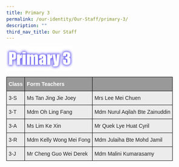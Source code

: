 ```yaml
---
title: Primary 3
permalink: /our-identity/Our-Staff/primary-3/
description: ""
third_nav_title: Our Staff
---
```


<img src="/images/P3.png" 
     style="width:35%">


<style type="text/css">
.tg  {border-collapse:collapse;border-spacing:0;margin:0px auto;}
.tg td{border-color:black;border-style:solid;border-width:1px;font-family:Arial, sans-serif;font-size:14px;
  overflow:hidden;padding:10px 5px;word-break:normal;}
.tg th{border-color:black;border-style:solid;border-width:1px;font-family:Arial, sans-serif;font-size:14px;
  font-weight:normal;overflow:hidden;padding:10px 5px;word-break:normal;}
.tg .tg-fxx4{background-color:#ECECEC;color:#222;text-align:left;vertical-align:middle}
.tg .tg-e6w6{background-color:#999;color:#FFF;font-weight:bold;text-align:left;vertical-align:middle}
.tg .tg-2hhi{background-color:#999;color:#FFF;font-weight:bold;text-align:left;vertical-align:top}
</style>
<table class="tg">
<tbody>
  <tr>
    <td class="tg-e6w6"><span style="color:#FFF;background-color:#999">Class</span></td>
    <td class="tg-e6w6"><span style="color:#FFF;background-color:#999">Form Teachers</span></td>
    <td class="tg-2hhi"></td>
  </tr>
  <tr>
    <td class="tg-fxx4"><span style="color:#222">3-S</span></td>
    <td class="tg-fxx4"><span style="color:#222">Ms Tan Jing Jie Joey</span></td>
    <td class="tg-fxx4"><span style="color:#222">Mrs Lee Mei Chuen</span></td>
  </tr>
  <tr>
    <td class="tg-fxx4"><span style="color:#222">3-T</span></td>
    <td class="tg-fxx4"><span style="color:#222">Mdm Oh Ling Fang</span></td>
    <td class="tg-fxx4"><span style="color:#222">Mdm Nurul Aqilah Bte Zainuddin</span></td>
  </tr>
  <tr>
    <td class="tg-fxx4"><span style="color:#222">3-A</span></td>
    <td class="tg-fxx4"><span style="color:#222">Ms Lim Ke Xin</span></td>
    <td class="tg-fxx4"><span style="color:#222">Mr Quek Lye Huat Cyril</span></td>
  </tr>
  <tr>
    <td class="tg-fxx4"><span style="color:#222">3-R</span></td>
    <td class="tg-fxx4"><span style="color:#222">Mdm Kelly Wong Mei Fong </span></td>
    <td class="tg-fxx4"><span style="color:#222">Mdm Julaiha Bte Mohd Jamil</span></td>
  </tr>
  <tr>
    <td class="tg-fxx4"><span style="color:#222">3-J</span></td>
    <td class="tg-fxx4"><span style="color:#222">Mr Cheng Guo Wei Derek</span></td>
    <td class="tg-fxx4"><span style="color:#222">Mdm Malini Kumarasamy</span></td>
  </tr>
</tbody>
</table>